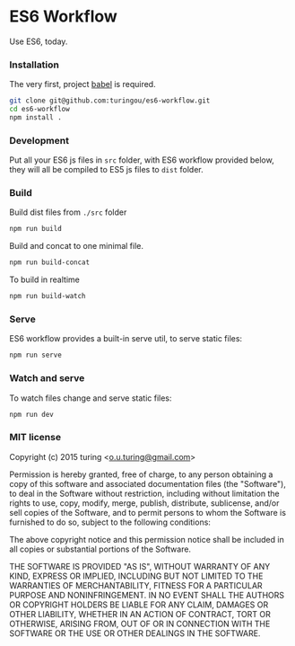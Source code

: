 # ES6 Workflow

Use ES6, today.

### Installation
The very first, project [babel](https://babeljs.io) is required.

```bash
git clone git@github.com:turingou/es6-workflow.git
cd es6-workflow
npm install .
```

### Development
Put all your ES6 js files in `src` folder, with ES6 workflow provided below, they will all be compiled to ES5 js files to `dist` folder.

### Build
Build dist files from `./src` folder

```bash
npm run build
```

Build and concat to one minimal file.

```bash
npm run build-concat
```

To build in realtime

```bash
npm run build-watch
```

### Serve
ES6 workflow provides a built-in serve util, to serve static files:

```bash
npm run serve
```

### Watch and serve
To watch files change and serve static files:

```bash
npm run dev
```

### MIT license
Copyright (c) 2015 turing &lt;o.u.turing@gmail.com&gt;

Permission is hereby granted, free of charge, to any person obtaining a copy
of this software and associated documentation files (the &quot;Software&quot;), to deal
in the Software without restriction, including without limitation the rights
to use, copy, modify, merge, publish, distribute, sublicense, and/or sell
copies of the Software, and to permit persons to whom the Software is
furnished to do so, subject to the following conditions:

The above copyright notice and this permission notice shall be included in
all copies or substantial portions of the Software.

THE SOFTWARE IS PROVIDED &quot;AS IS&quot;, WITHOUT WARRANTY OF ANY KIND, EXPRESS OR
IMPLIED, INCLUDING BUT NOT LIMITED TO THE WARRANTIES OF MERCHANTABILITY,
FITNESS FOR A PARTICULAR PURPOSE AND NONINFRINGEMENT. IN NO EVENT SHALL THE
AUTHORS OR COPYRIGHT HOLDERS BE LIABLE FOR ANY CLAIM, DAMAGES OR OTHER
LIABILITY, WHETHER IN AN ACTION OF CONTRACT, TORT OR OTHERWISE, ARISING FROM,
OUT OF OR IN CONNECTION WITH THE SOFTWARE OR THE USE OR OTHER DEALINGS IN
THE SOFTWARE.
